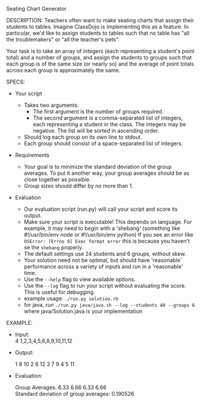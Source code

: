 Seating Chart Generator


DESCRIPTION:
Teachers often want to make seating charts that assign their students to tables.
Imagine ClassDojo is implementing this as a feature. In particular, we'd like
to assign students to tables such that no table has "all the troublemakers" or
"all the teacher's pets".

Your task is to take an array of integers (each representing a student's point
total) and a number of groups, and assign the students to groups such that
each group is of the same size (or nearly so) and the average of point totals
across each group is approximately the same.

SPECS:

  * Your script
    - Takes two arguments:
      * The first argument is the number of groups required.
      * The second argument is a comma-separated list of integers, each
        representing a student in the class. The integers may be negative.
        The list will be sorted in ascending order.
    - Should log each group on its own line to stdout.
    - Each group should consist of a space-separated list of integers.

  * Requirements
    - Your goal is to minimize the standard deviation of the group averages.
      To put it another way, your group averages should be as close together
      as possible.
    - Group sizes should differ by no more than 1.

  * Evaluation
    - Our evaluation script (run.py) will call your script and score its output.
    - Make sure your script is executable! This depends on language. For example,
      it may need to begin with a 'shebang' (something like #!/usr/bin/env node 
      or #!/usr/bin/env python)
      If you see an error like `OSError: [Errno 8] Exec format error`
      this is because you haven't se the `shebang` properly.
    - The default settings use 24 students and 6 groups, without skew.
    - Your solution need not be optimal, but should have 'reasonable'
      performance across a variety of inputs and run in a 'reasonable' time.
    - Use the `--help` flag to view available options.
    - Use the `--log` flag to run your script without evaluating the score.
      This is useful for debugging.
    - example usage: `./run.py solution.rb`
    - for java, run `./run.py java/java.sh --log --students 40 --groups 6` where java/Solution.java is your implementation

EXAMPLE:
  
  * Input:  
    4 1,2,3,4,5,6,8,9,10,11,12

  * Output:  

    1 8 10
    2 6 12
    3 7 9
    4 5 11

  * Evaluation:  

    Group Averages: 6.33 6.66 6.33 6.66  
    Standard deviation of group averages: 0.190526

